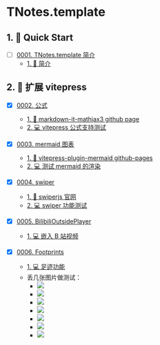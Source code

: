 # TNotes.template


## 1. 🚀 Quick Start

- [ ] [0001. TNotes.template 简介](https://tdahuyou.github.io/TNotes.template/notes/0001.%20TNotes.template%20%E7%AE%80%E4%BB%8B/README) <!-- [locale](./notes/0001.%20TNotes.template%20%E7%AE%80%E4%BB%8B/README) -->  
  - [1. 📒 简介](https://tdahuyou.github.io/TNotes.template/notes/0001.%20TNotes.template%20%E7%AE%80%E4%BB%8B/README#1--简介)
  

## 2. 📒 扩展 vitepress

- [x] [0002. 公式](https://tdahuyou.github.io/TNotes.template/notes/0002.%20%E5%85%AC%E5%BC%8F/README) <!-- [locale](./notes/0002.%20%E5%85%AC%E5%BC%8F/README) -->  
  - [1. 🔗 markdown-it-mathjax3 github page](https://tdahuyou.github.io/TNotes.template/notes/0002.%20%E5%85%AC%E5%BC%8F/README#1--markdown-it-mathjax3-github-page)
  - [2. 💻 vitepress 公式支持测试](https://tdahuyou.github.io/TNotes.template/notes/0002.%20%E5%85%AC%E5%BC%8F/README#2--vitepress-公式支持测试)
  

- [x] [0003. mermaid 图表](https://tdahuyou.github.io/TNotes.template/notes/0003.%20mermaid%20%E5%9B%BE%E8%A1%A8/README) <!-- [locale](./notes/0003.%20mermaid%20%E5%9B%BE%E8%A1%A8/README) -->  
  - [1. 🔗 vitepress-plugin-mermaid github-pages](https://tdahuyou.github.io/TNotes.template/notes/0003.%20mermaid%20%E5%9B%BE%E8%A1%A8/README#1--vitepress-plugin-mermaid-github-pages)
  - [2. 💻 测试 mermaid 的渲染](https://tdahuyou.github.io/TNotes.template/notes/0003.%20mermaid%20%E5%9B%BE%E8%A1%A8/README#2--测试-mermaid-的渲染)
  

- [x] [0004. swiper](https://tdahuyou.github.io/TNotes.template/notes/0004.%20swiper/README) <!-- [locale](./notes/0004.%20swiper/README) -->  
  - [1. 🔗 swiperjs 官网](https://tdahuyou.github.io/TNotes.template/notes/0004.%20swiper/README#1--swiperjs-官网)
  - [2. 💻 swiper 功能测试](https://tdahuyou.github.io/TNotes.template/notes/0004.%20swiper/README#2--swiper-功能测试)
  

- [x] [0005. BilibiliOutsidePlayer](https://tdahuyou.github.io/TNotes.template/notes/0005.%20BilibiliOutsidePlayer/README) <!-- [locale](./notes/0005.%20BilibiliOutsidePlayer/README) -->  
  - [1. 💻 嵌入 B 站视频](https://tdahuyou.github.io/TNotes.template/notes/0005.%20BilibiliOutsidePlayer/README#1--嵌入-b-站视频)
  

- [x] [0006. Footprints](https://tdahuyou.github.io/TNotes.template/notes/0006.%20Footprints/README) <!-- [locale](./notes/0006.%20Footprints/README) -->  
  - [1. 💻 足迹功能](https://tdahuyou.github.io/TNotes.template/notes/0006.%20Footprints/README#1--足迹功能)
  - 丢几张图片做测试：
    - ![](https://github.com/Tdahuyou/TNotes.template/blob/main/notes//0006.%20Footprints/.%2Fassets%2F1.png?raw=true)
    - ![](https://github.com/Tdahuyou/TNotes.template/blob/main/notes//0006.%20Footprints/.%2Fassets%2F1.png?raw=true)
    - ![](https://github.com/Tdahuyou/TNotes.template/blob/main/notes//0006.%20Footprints/.%2Fassets%2F2.png?raw=true)
    - ![](https://github.com/Tdahuyou/TNotes.template/blob/main/notes//0006.%20Footprints/.%2Fassets%2F2.png?raw=true)
    - ![](https://github.com/Tdahuyou/TNotes.template/blob/main/notes//0006.%20Footprints/.%2Fassets%2F2.png?raw=true)
    - ![](https://github.com/Tdahuyou/TNotes.template/blob/main/notes//0006.%20Footprints/.%2Fassets%2F3.png?raw=true)
    - ![](https://github.com/Tdahuyou/TNotes.template/blob/main/notes//0006.%20Footprints/.%2Fassets%2F4.png?raw=true)
  
